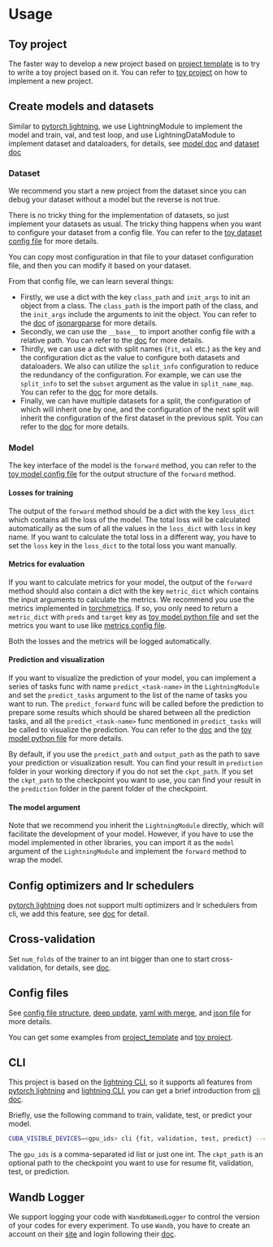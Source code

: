 # Usage

## Toy project

The faster way to develop a new project based on [project template](https://github.com/shenmishajing/project_template) is to try to write a toy project based on it. You can refer to [toy project](https://github.com/shenmishajing/toy_project) on how to implement a new project.

## Create models and datasets

Similar to [pytorch lightning](https://pytorch-lightning.readthedocs.io/en/stable/), we use LightningModule to implement the model and train, val, and test loop, and use LightningDataModule to implement dataset and dataloaders, for details, see [model doc](../core/model.md) and [dataset doc](../core/dataset.md)

### Dataset

We recommend you start a new project from the dataset since you can debug your dataset without a model but the reverse is not true.

There is no tricky thing for the implementation of datasets, so just implement your datasets as usual. The tricky thing happens when you want to configure your dataset from a config file. You can refer to the [toy dataset config file]( https://github.com/shenmishajing/toy_project/blob/main/configs/datasets/toy_dataset/toy_dataset.yaml) for more details.

You can copy most configuration in that file to your dataset configuration file, and then you can modify it based on your dataset.

From that config file, we can learn several things:

- Firstly, we use a dict with the key `class_path` and `init_args` to init an object from a class. The `class_path` is the import path of the class, and the `init_args` include the arguments to init the object. You can refer to the [doc](https://jsonargparse.readthedocs.io/en/stable/#class-type-and-sub-classes) of [jsonargparse](https://github.com/omni-us/jsonargparse/) for more details.
- Secondly, we can use the `__base__` to import another config file with a relative path. You can refer to the [doc](../configs/argument_parsers/yaml_with_merge.md) for more details.
- Thirdly, we can use a dict with split names (`fit`, `val` etc.) as the key and the configuration dict as the value to configure both datasets and dataloaders. We also can utilize the `split_info` configuration to reduce the redundancy of the configuration. For example, we can use the `split_info` to set the `subset` argument as the value in `split_name_map`. You can refer to the [doc](../core/dataset.md) for more details.
- Finally, we can have multiple datasets for a split, the configuration of which will inherit one by one, and the configuration of the next split will inherit the configuration of the first dataset in the previous split. You can refer to the [doc](../core/dataset.md) for more details.

### Model

The key interface of the model is the `forward` method, you can refer to the [toy model config file](https://github.com/shenmishajing/toy_project/blob/main/src/project/models/toy_model.py) for the output structure of the `forward` method.

#### Losses for training

The output of the `forward` method should be a dict with the key `loss_dict` which contains all the loss of the model. The total loss will be calculated automatically as the sum of all the values in the `loss_dict` with `loss` in key name. If you want to calculate the total loss in a different way, you have to set the `loss` key in the `loss_dict` to  the total loss you want manually.

#### Metrics for evaluation

If you want to calculate metrics for your model, the output of the `forward` method should also contain a dict with the key `metric_dict` which contains the input arguments to calculate the metrics. We recommend you use the metrics implemented in [torchmetrics](https://lightning.ai/docs/torchmetrics/stable/). If so, you only need to return a `metric_dict` with `preds` and `target` key as [toy model python file](https://github.com/shenmishajing/toy_project/blob/main/src/project/models/toy_model.py) and set the metrics you want to use like [metrics config file](https://github.com/shenmishajing/toy_project/blob/main/configs/metrics/classification.yaml).

Both the losses and the metrics will be logged automatically.

#### Prediction and visualization

If you want to visualize the prediction of your model, you can implement a series of tasks func with name `predict_<task-name>` in the `LightningModule` and set the `predict_tasks` argument to the list of the name of tasks you want to run. The `predict_forward` func will be called before the prediction to prepare some results which should be shared between all the prediction tasks, and all the `predict_<task-name>` func mentioned in `predict_tasks` will be called to visualize the prediction. You can refer to the [doc](../core/model.md) and the [toy model python file](https://github.com/shenmishajing/toy_project/blob/main/src/project/models/toy_model.py) for more details.

By default, if you use the `predict_path` and `output_path` as the path to save your prediction or visualization result. You can find your result in `prediction` folder in your working directory if you do not set the `ckpt_path`. If you set the `ckpt_path` to the checkpoint you want to use, you can find your result in the `prediction` folder in the parent folder of the checkpoint.

#### The model argument

Note that we recommend you inherit the `LightningModule` directly, which will facilitate the development of your model. However, if you have to use the model implemented in other libraries, you can import it as the `model` argument of the `LightningModule` and implement the `forward` method to wrap the model.

## Config optimizers and lr schedulers

[pytorch lightning](https://pytorch-lightning.readthedocs.io/en/stable/) does not support multi optimizers and lr schedulers from cli, we add this feature, see [doc](../core/optimizer_config.md) for detail.

## Cross-validation

Set `num_folds` of the trainer to an int bigger than one to start cross-validation, for details, see [doc](../core/trainer.md).

## Config files

See [config file structure](../configs/config_file_structure.md), [deep update](../configs/deep_update.md), [yaml with merge](../configs/argument_parsers/yaml_with_merge.md), and [json file](../configs/argument_parsers/json_file.md) for more details.

You can get some examples from [project_template](https://github.com/shenmishajing/project_template) and [toy project](https://github.com/shenmishajing/toy_project).

## CLI

This project is based on the [lightning CLI](https://pytorch-lightning.readthedocs.io/en/stable/cli/lightning_cli.html), so it supports all features from [pytorch lightning](https://pytorch-lightning.readthedocs.io/en/stable/) and [lightning CLI](https://pytorch-lightning.readthedocs.io/en/stable/cli/lightning_cli.html), you can get a brief introduction from [cli doc](../tools/cli.md).

Briefly, use the following command to train, validate, test, or predict your model.

```bash
CUDA_VISIBLE_DEVICES=<gpu_ids> cli {fit, validation, test, predict} --config configs/runs/path/to/config [ --ckpt_path path/to/checkpoint ]
```

The `gpu_ids` is a comma-separated id list or just one int. The `ckpt_path` is an optional path to the checkpoint you want to use for resume fit, validation, test, or prediction.

## Wandb Logger

We support logging your code with `WandbNamedLogger` to control the version of your codes for every experiment. To use `Wandb`, you have to create an account on their [site](https://wandb.ai/) and login following their [doc](https://docs.wandb.ai/quickstart).

